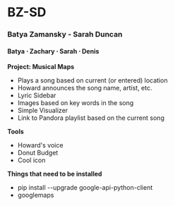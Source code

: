 BZ-SD
=====

<h3>Batya Zamansky - Sarah Duncan</h3>
<h4>Batya &sdot; Zachary &sdot; Sarah &sdot; Denis</h4>

**Project: Musical Maps**
* Plays a song based on current (or entered) location
* Howard announces the song name, artist, etc.
* Lyric Sidebar
* Images based on key words in the song
* Simple Visualizer  
* Link to Pandora playlist based on the current song

**Tools**
* Howard's voice
* Donut Budget
* Cool icon


**Things that need to be installed**
* pip install --upgrade google-api-python-client
* googlemaps